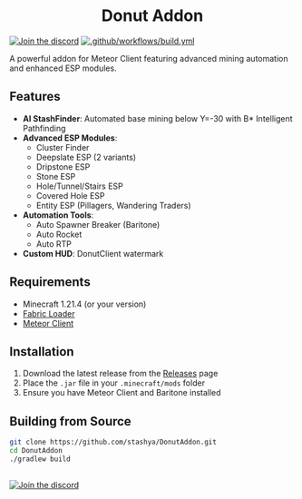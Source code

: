 <h1 align="center">Donut Addon</h1>

[![Join the discord](https://img.shields.io/discord/1385871492826534008?logo=discord&label=Join%20the%20Discord%21)](https://discord.gg/Ar5Hpf5d5p)
[![.github/workflows/build.yml](https://github.com/Powie69/DonutAddon/actions/workflows/build.yml/badge.svg)](https://github.com/stashya/DonutAddon/actions/workflows/build.yml)

A powerful addon for Meteor Client featuring advanced mining automation and enhanced ESP modules.

## Features

- **AI StashFinder**: Automated base mining below Y=-30 with B* Intelligent Pathfinding
- **Advanced ESP Modules**:
    - Cluster Finder
    - Deepslate ESP (2 variants)
    - Dripstone ESP
    - Stone ESP
    - Hole/Tunnel/Stairs ESP
    - Covered Hole ESP
    - Entity ESP (Pillagers, Wandering Traders)
- **Automation Tools**:
    - Auto Spawner Breaker (Baritone)
    - Auto Rocket
    - Auto RTP
- **Custom HUD**: DonutClient watermark

## Requirements

- Minecraft 1.21.4 (or your version)
- [Fabric Loader](https://fabricmc.net/use/installer/)
- [Meteor Client](https://meteorclient.com/)

## Installation

1. Download the latest release from the [Releases](https://github.com/stashya/DonutAddon/tags) page
2. Place the `.jar` file in your `.minecraft/mods` folder
3. Ensure you have Meteor Client and Baritone installed

## Building from Source

```bash
git clone https://github.com/stashya/DonutAddon.git
cd DonutAddon
./gradlew build
```

##

[![Join the discord](https://img.shields.io/discord/1385871492826534008?logo=discord&label=Join%20the%20Discord%21)](https://discord.gg/Ar5Hpf5d5p)